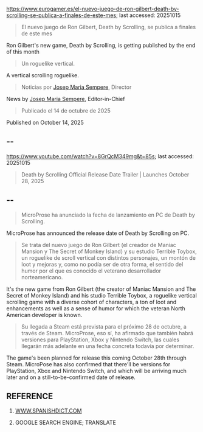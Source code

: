 https://www.eurogamer.es/el-nuevo-juego-de-ron-gilbert-death-by-scrolling-se-publica-a-finales-de-este-mes; last accessed: 20251015

> El nuevo juego de Ron Gilbert, Death by Scrolling, se publica a finales de este mes

Ron Gilbert's new game, Death by Scrolling, is getting published by the end of this month

> Un roguelike vertical.

A vertical scrolling roguelike.

> Noticias por [Josep Maria Sempere](https://www.eurogamer.es/authors/josep-maria-sempere), Director

News by [Josep Maria Sempere](https://www.eurogamer.es/authors/josep-maria-sempere), Editor-in-Chief

> Publicado el 14 de octubre de 2025

Published on October 14, 2025

## --

https://www.youtube.com/watch?v=8GrQcM349mg&t=85s; last accessed: 20251015

>  Death by Scrolling Official Release Date Trailer | Launches October 28, 2025 

## --

> MicroProse ha anunciado la fecha de lanzamiento en PC de Death by Scrolling.

MicroProse has announced the release date of Death by Scrolling on PC.

> Se trata del nuevo juego de Ron Gilbert (el creador de Maniac Mansion y The Secret of Monkey Island) y su estudio Terrible Toybox, un roguelike de scroll vertical con distintos personajes, un montón de loot y mejoras y, como no podía ser de otra forma, el sentido del humor por el que es conocido el veterano desarrollador norteamericano.

It's the new game from Ron Gilbert (the creator of Maniac Mansion and The Secret of Monkey Island) and his studio Terrible Toybox, a roguelike vertical scrolling game with a diverse cohort of characters, a ton of loot and enhancements as well as a sense of humor for which the veteran North American developer is known.

> Su llegada a Steam está prevista para el próximo 28 de octubre, a través de Steam. MicroProse, eso sí, ha afirmado que también habrá versiones para PlayStation, Xbox y Nintendo Switch, las cuales llegarán más adelante en una fecha concreta todavía por determinar. 

The game's been planned for release this coming October 28th through Steam. MicroPose has also confirmed that there'll be versions for PlayStation, Xbox and Nintendo Switch, and which will be arriving much later and on a still-to-be-confirmed date of release.

## REFERENCE

1) [WWW.SPANISHDICT.COM](https://www.spanishdict.com)

2) GOOGLE SEARCH ENGINE; TRANSLATE
